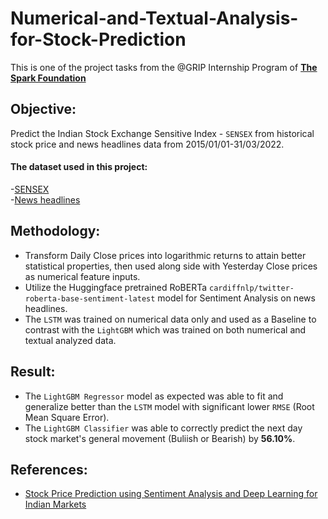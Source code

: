 # Numerical-and-Textual-Analysis-for-Stock-Prediction
This is one of the project tasks from the @GRIP Internship Program of **[The Spark Foundation](https://in.linkedin.com/company/the-sparks-foundation)**

## Objective:
Predict the Indian Stock Exchange Sensitive Index - `SENSEX` from historical stock price and news headlines data from 2015/01/01-31/03/2022.  
#### The dataset used in this project:  
-[SENSEX](https://www.bing.com/search?q=sensex+yahoo+finance&aqs=edge.1.0j69i59j0l6j69i64.4119j0j1&FORM=ANAB01&PC=EDGEDBB)  
-[News headlines](https://bit.ly/36fFPI6)

## Methodology:
- Transform Daily Close prices into logarithmic returns to attain better statistical properties, then used along side with Yesterday Close prices as numerical feature inputs.
- Utilize the Huggingface pretrained RoBERTa `cardiffnlp/twitter-roberta-base-sentiment-latest` model for Sentiment Analysis on news headlines.
- The `LSTM` was trained on numerical data only and used as a Baseline to contrast with the `LightGBM` which was trained on both numerical and textual analyzed data.

## Result:
- The `LightGBM Regressor` model as expected was able to fit and generalize better than the `LSTM` model with significant lower `RMSE` (Root Mean Square Error).  
- The `LightGBM Classifier` was able to correctly predict the next day stock market's general movement (Buliish or Bearish) by **56.10%**.

## References:
- [Stock Price Prediction using Sentiment Analysis and Deep Learning for Indian Markets](https://arxiv.org/abs/2204.05783) 
